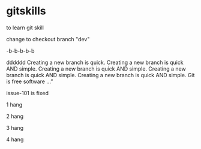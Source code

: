 # gitskills
to learn git skill

change to checkout branch "dev"

-b-b-b-b-b



dddddd
Creating a new branch is quick.
Creating a new branch is quick AND simple.
Creating a new branch is quick AND simple.
Creating a new branch is quick AND simple.
Creating a new branch is quick AND simple.
Git is free software ...”

issue-101 is fixed

1 hang 

2 hang

3 hang

4 hang
